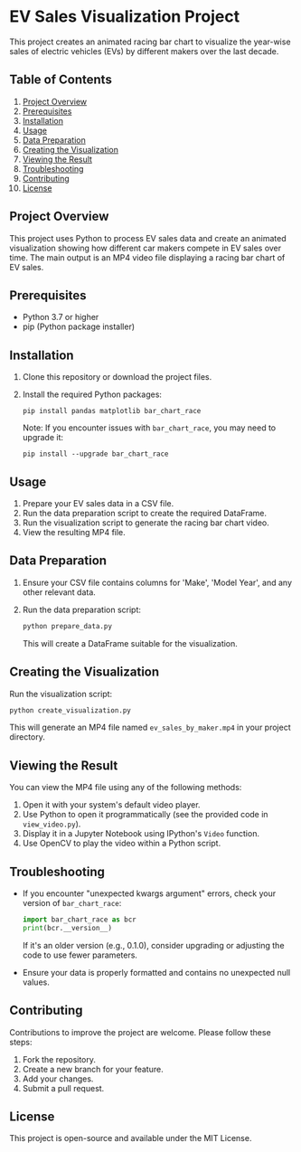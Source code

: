 # EV Sales Visualization Project

This project creates an animated racing bar chart to visualize the year-wise sales of electric vehicles (EVs) by different makers over the last decade.

## Table of Contents
1. [Project Overview](#project-overview)
2. [Prerequisites](#prerequisites)
3. [Installation](#installation)
4. [Usage](#usage)
5. [Data Preparation](#data-preparation)
6. [Creating the Visualization](#creating-the-visualization)
7. [Viewing the Result](#viewing-the-result)
8. [Troubleshooting](#troubleshooting)
9. [Contributing](#contributing)
10. [License](#license)

## Project Overview

This project uses Python to process EV sales data and create an animated visualization showing how different car makers compete in EV sales over time. The main output is an MP4 video file displaying a racing bar chart of EV sales.

## Prerequisites

- Python 3.7 or higher
- pip (Python package installer)

## Installation

1. Clone this repository or download the project files.

2. Install the required Python packages:

   ```
   pip install pandas matplotlib bar_chart_race
   ```

   Note: If you encounter issues with `bar_chart_race`, you may need to upgrade it:

   ```
   pip install --upgrade bar_chart_race
   ```

## Usage

1. Prepare your EV sales data in a CSV file.
2. Run the data preparation script to create the required DataFrame.
3. Run the visualization script to generate the racing bar chart video.
4. View the resulting MP4 file.

## Data Preparation

1. Ensure your CSV file contains columns for 'Make', 'Model Year', and any other relevant data.
2. Run the data preparation script:

   ```python
   python prepare_data.py
   ```

   This will create a DataFrame suitable for the visualization.

## Creating the Visualization

Run the visualization script:

```python
python create_visualization.py
```

This will generate an MP4 file named `ev_sales_by_maker.mp4` in your project directory.

## Viewing the Result

You can view the MP4 file using any of the following methods:

1. Open it with your system's default video player.
2. Use Python to open it programmatically (see the provided code in `view_video.py`).
3. Display it in a Jupyter Notebook using IPython's `Video` function.
4. Use OpenCV to play the video within a Python script.

## Troubleshooting

- If you encounter "unexpected kwargs argument" errors, check your version of `bar_chart_race`:

  ```python
  import bar_chart_race as bcr
  print(bcr.__version__)
  ```

  If it's an older version (e.g., 0.1.0), consider upgrading or adjusting the code to use fewer parameters.

- Ensure your data is properly formatted and contains no unexpected null values.

## Contributing

Contributions to improve the project are welcome. Please follow these steps:

1. Fork the repository.
2. Create a new branch for your feature.
3. Add your changes.
4. Submit a pull request.

## License

This project is open-source and available under the MIT License.
